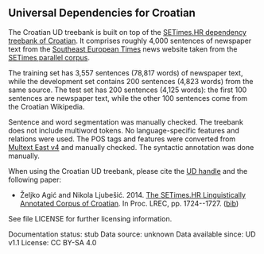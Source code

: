 ## Universal Dependencies for Croatian

The Croatian UD treebank is built on top of the [SETimes.HR dependency treebank of Croatian](https://github.com/ffnlp/sethr). It comprises roughly 4,000 sentences of newspaper text from the [Southeast European Times](http://en.wikipedia.org/wiki/Southeast_European_Times) news website taken from the [SETimes parallel corpus](http://nlp.ffzg.hr/resources/corpora/setimes/).

The training set has 3,557 sentences (78,817 words) of newspaper text, while the development set contains 200 sentences (4,823 words) from the same source. The test set has 200 sentences (4,125 words): the first 100 sentences are newspaper text, while the other 100 sentences come from the Croatian Wikipedia.

Sentence and word segmentation was manually checked. The treebank does not include multiword tokens. No language-specific features and relations were used. The POS tags and features were converted from [Multext East v4](http://nlp.ffzg.hr/data/tagging/msd-hr.html) and manually checked. The syntactic annotation was done manually.

When using the Croatian UD treebank, please cite the [UD handle](https://lindat.mff.cuni.cz/repository/xmlui/handle/11234/LRT-1478) and the following paper:

* Željko Agić and Nikola Ljubešić. 2014. [The SETimes.HR Linguistically Annotated Corpus of Croatian](http://www.lrec-conf.org/proceedings/lrec2014/pdf/690_Paper.pdf). In Proc. LREC, pp. 1724--1727. ([bib](http://aclweb.org/anthology/L/L14/L14-1542.bib))

See file LICENSE for further licensing information.


Documentation status: stub
Data source: unknown
Data available since: UD v1.1
License: CC BY-SA 4.0
